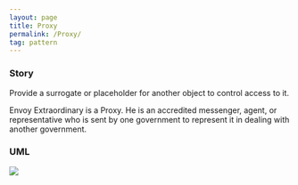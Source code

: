 ```yaml
---
layout: page
title: Proxy
permalink: /Proxy/
tag: pattern
---
```




### Story 

Provide a surrogate or placeholder for another object to control access to it.

Envoy Extraordinary is a Proxy. 
He is an accredited messenger, agent, or representative who is sent by one government to represent it in dealing with another government.





### UML 
![]({{site.baseurl}}/assets/img/state.png)
